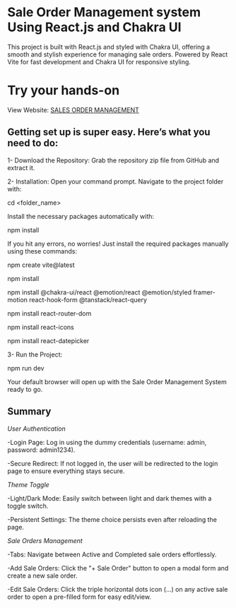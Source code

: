 # Sale Order Management system Using React.js and Chakra UI
This project is built with React.js and styled with Chakra UI, offering a smooth and stylish experience for managing sale orders.
Powered by React Vite for fast development and Chakra UI for responsive styling.

# Try your hands-on 
View Website: [SALES ORDER MANAGEMENT](https://sales-order-management-eight.vercel.app/)

## Getting set up is super easy. Here’s what you need to do:

1- Download the Repository: Grab the repository zip file from GitHub and extract it.

2- Installation: Open your command prompt.
   Navigate to the project folder with:
   
   cd <folder_name>
   
Install the necessary packages automatically with:

   npm install
   
If you hit any errors, no worries! Just install the required packages manually using these commands:

   npm create vite@latest
   
   npm install
   
   npm install @chakra-ui/react @emotion/react @emotion/styled framer-motion react-hook-form @tanstack/react-query
   
   npm install react-router-dom
   
   npm install react-icons
   
   npm install react-datepicker
   
3- Run the Project:

   npm run dev
   
Your default browser will open up with the Sale Order Management System ready to go.

## Summary 

*User Authentication*

-Login Page: Log in using the dummy credentials (username: admin, password: admin1234). 

-Secure Redirect: If not logged in, the user will be redirected to the login page to ensure everything stays secure.

*Theme Toggle*

-Light/Dark Mode: Easily switch between light and dark themes with a toggle switch.

-Persistent Settings: The theme choice persists even after reloading the page.

*Sale Orders Management*

-Tabs: Navigate between Active and Completed sale orders effortlessly.

-Add Sale Orders: Click the "+ Sale Order" button to open a modal form and create a new sale order.

-Edit Sale Orders: Click the triple horizontal dots icon (...) on any active sale order to open a pre-filled form for easy edit/view.
